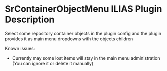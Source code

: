# SrContainerObjectMenu ILIAS Plugin Description

Select some repository container objects in the plugin config and the plugin provides it as main menu dropdowns with the objects children

Known issues:
- Currently may some lost items will stay in the main menu administration (You can ignore it or delete it manually)
